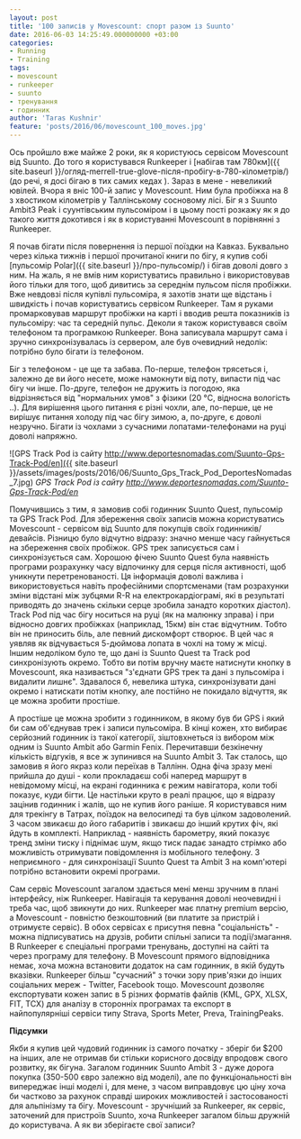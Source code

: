```yaml
---
layout: post
title: '100 записів у Movescount: спорт разом із Suunto'
date: 2016-06-03 14:25:49.000000000 +03:00
categories:
- Running
- Training
tags:
- movescount
- runkeeper
- suunto
- тренування
- годинник
author: 'Taras Kushnir'
feature: 'posts/2016/06/movescount_100_moves.jpg'
---
```


Ось пройшло вже майже 2 роки, як я користуюсь сервісом Movescount від Suunto. До того я користувався Runkeeper і [набігав там 780км]({{ site.baseurl }}/огляд-merrell-true-glove-після-пробігу-в-780-кілометрів/) (до речі, я досі бігаю в тих самих кедах ). Зараз в мене - невеликий ювілей. Вчора я вніс 100-й запис у Movescount. Ним була пробіжка на 8 з хвостиком кілометрів у Таллінському сосновому лісі. Біг я з Suunto Ambit3 Peak і суунтівським пульсоміром і в цьому пості розкажу як я до такого життя докотився і як в користуванні Movescount в порівнянні з Runkeeper.

<!--more-->

Я почав бігати після повернення із першої поїздки на Кавказ. Буквально через кілька тижнів і першої прочитаної книги по бігу, я купив собі [пульсомір Polar]({{ site.baseurl }}/про-пульсомір/) і бігав доволі довго з ним. На жаль, я не вмів ним користуватись правильно і використовував його тільки для того, щоб дивитись за середнім пульсом після пробіжки. Вже невдовзі після купівлі пульсоміра, я захотів знати ще відстань і швидкість і почав користуватись сервісом Runkeeper. Там я руками промарковував маршрут пробіжки на карті і вводив решта показників із пульсоміру: час та середній пульс. Деколи я також користувався своїм телефоном та програмкою Runkeeper. Вона записувала маршрут сама і зручно синхронізувалась із сервером, але був очевидний недолік: потрібно було бігати із телефоном.

Біг з телефоном - це ще та забава. По-перше, телефон трясеться і, залежно де ви його несете, може намокнути від поту, випасти під час бігу чи інше. По-друге, телефон не дружить із погодою, яка відрізняється від "нормальних умов" з фізики (20 °C, відносна вологість ..). Для вирішення цього питання є різні чохли, але, по-перше, це не вирішує питання холоду під час бігу зимою, а, по-друге, є доволі незручно. Бігати із чохлами з сучасними лопатами-телефонами на руці доволі напряжно.

![GPS Track Pod із сайту http://www.deportesnomadas.com/Suunto-Gps-Track-Pod/en]({{ site.baseurl }}/assets/images/posts/2016/06/Suunto_Gps_Track_Pod_DeportesNomadas_7.jpg)
*GPS Track Pod із сайту http://www.deportesnomadas.com/Suunto-Gps-Track-Pod/en*

Помучившись з тим, я замовив собі годинник Suunto Quest, пульсомір та GPS Track Pod. Для збереження своїх записів можна користуватись Movescount - сервісом від Suunto для покупців своїх годинників/девайсів. Різницю було відчутно відразу: значно менше часу гайнується на збереження своїх пробіжок. GPS трек записується сам і синхронізується сам. Хорошою фічею Suunto Quest була наявність програми розрахунку часу відпочинку для серця після активності, щоб уникнути перетренованості. Ця інформація доволі важлива і використовується навіть професійними спортсменами (там розрахунки зміни відстані між зубцями R-R на електрокардіограмі, які в результаті приводять до значень скільки серце зробила занадто коротких діастол). Track Pod під час бігу носиться на руці (як на малюнку зправа) і при відносно довгих пробіжках (наприклад, 15км) він стає відчутним. Тобто він не приносить біль, але певний дискомфорт створює. В цей час я уявляв як відчувається 5-дюймова лопата в чохлі на тому ж місці. Іншим недоліком було те, що дані із Suunto Quest та Track pod синхронізують окремо. Тобто ви потім вручну маєте натиснути кнопку в Movescount, яка називається "з'єднати GPS трек та дані з пульсоміра і видалити лишнє". Здавалося б, невелика штука, синхронізувати дані окремо і натискати потім кнопку, але постійно не покидало відчуття, як це можна зробити простіше.

А простіше це можна зробити з годинником, в якому був би GPS і який би сам об'єднував трек і записи пульсоміра. В кінці кожен, хто вибирає серйозний годинник із такої категорії, зіштовхнеться із вибором між одним із Suunto Ambit або Garmin Fenix. Перечитавши безкінечну кількість відгуків, я все ж зупинився на Suunto Ambit 3. Так сталось, що замовив я його якраз коли переїхав в Таллінн. Одна фіча зразу мені прийшла до душі - коли прокладаєш собі наперед маршрут в невідомому місці, на екрані годинника є режим навігатора, коли тобі показує, куди бігти. Це настільки круто в реалі працює, що я відразу зацінив годинник і жалів, що не купив його раніше. Я користувався ним для трекінгу в Татрах, поїздок на велосипеді та був цілком задоволений. З часом звикаєш до його габаритів і звикаєш до інший крутих фіч, які йдуть в комплекті. Наприклад - наявність барометру, який показує тренд зміни тиску і піднімає шум, якщо тиск падає занадто стрімко або можливість отримувати повідомлення із мобільного телефону. З неприємного - для синхронізації Suunto Quest та Ambit 3 на комп'ютері потрібно встановити окремі програми.

Сам сервіс Movescount загалом здається мені менш зручним в плані інтерфейсу, ніж Runkeeper. Навігація та керування доволі неочевидні і треба час, щоб звикнути до них. Runkeeper має платну premium версію, а Movescount - повністю безкоштовний (ви платите за пристрій і отримуєте сервіс). В обох сервісах є присутня певна "соціальність" - можна підписуватись на друзів, робити спільні записи та події/змагання. В Runkeeper є спеціальні програми тренувань, доступні на сайті та через програму для телефону. В Movescount прямого відповідника немає, хоча можна встановити додаток на сам годинник, в якій будуть вказівки. Runkeeper більш "сучасний" з точки зору прив'язки до інших соціальних мереж - Twitter, Facebook тощо. Movescount дозволяє експортувати кожен запис в 5 різних форматів файлів (KML, GPX, XLSX, FIT, TCX) для аналізу в сторонніх програмах та експорт в найпопулярніші сервіси типу Strava, Sports Meter, Preva, TrainingPeaks.

<strong>Підсумки</strong>

Якби я купив цей чудовий годинник із самого початку - зберіг би $200 на інших, але не отримав би стільки корисного досвіду впродовж свого розвитку, як бігуна. Загалом годинник Suunto Ambit 3 - дуже дорога покупка (350-500 євро залежно від моделі), але по функціональності він випереджає інші моделі і, для мене, з часом виправдовує цю ціну хоча би частково за рахунок справді широких можливостей і застосованості для альпінізму та бігу. Movescount - зручніший за Runkeeper, як сервіс, заточений для пристроїв Suunto, хоча Runkeeper загалом більш дружній до користувача. А як ви зберігаєте свої записи?

&nbsp;
